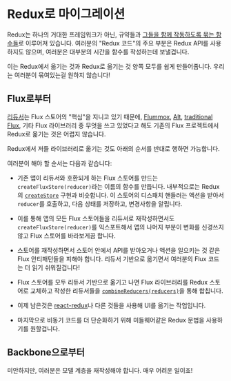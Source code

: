 # Redux로 마이그레이션

Redux는 하나의 거대한 프레임워크가 아닌, 규약들과 [그들을 함께 작동하도록 묶는 함수들](../api/README.md)로 이루어져 있습니다. 여러분의 "Redux 코드"의 주요 부분은 Redux API를 사용하지도 않으며, 여러분은 대부분의 시간을 함수를 작성하는데 보낼겁니다. 

이는 Redux에서 옮기는 것과 Redux로 옮기는 것 양쪽 모두를 쉽게 만들어줍니다.
우리는 여러분이 묶여있는걸 원하지 않습니다!

## Flux로부터

[리듀서](../Glossary.md#리듀서)는 Flux 스토어의 "핵심"을 지니고 있기 때문에, [Flummox](http://github.com/acdlite/flummox), [Alt](http://github.com/goatslacker/alt), [traditional Flux](https://github.com/facebook/flux), 기타 Flux 라이브러리 중 무엇을 쓰고 있었다고 해도 기존의 Flux 프로젝트에서 Redux로 옮기는 것은 어렵지 않습니다. 

Redux에서 저들 라이브러리로 옮기는 것도 아래의 순서를 반대로 행하면 가능합니다.

여러분이 해야 할 순서는 다음과 같습니다:

* 기존 앱이 리듀서와 호환되게 하는 Flux 스토어를 만드는 `createFluxStore(reducer)`라는 이름의 함수를 만듭니다. 내부적으로는 Redux의 [`createStore`](../api/createStore.md) 구현과 비슷합니다. 이 스토어의 디스패치 핸들러는 액션을 받아서 `reducer`를 호출하고, 다음 상태를 저장하고, 변경사항을 알립니다. 

* 이를 통해 앱의 모든 Flux 스토어들을 리듀서로 재작성하면서도 `createFluxStore(reducer)`를 익스포트해서 앱의 나머지 부분이 변화를 신경쓰지 않고 Flux 스토어를 바라보게끔 합니다.

* 스토어를 재작성하면서 스토어 안에서 API를 받아오거나 액션을 일으키는 것 같은 Flux 안티패턴들을 피해야 합니다. 리듀서 기반으로 옮기면서 여러분의 Flux 코드는 더 읽기 쉬워질겁니다!

* Flux 스토어를 모두 리듀서 기반으로 옮기고 나면 Flux 라이브러리를 Redux 스토어로 교체하고 작성한 리듀서들을 [`combineReducers(reducers)`](../api/combineReducers.md)을 통해 합칩니다.

* 이제 남은것은 [react-redux](../basics/UsageWithReact.md)나 다른 것들을 사용해 UI를 옮기는 작업입니다.

* 마지막으로 비동기 코드를 더 단순화하기 위해 미들웨어같은 Redux 문법을 사용하기를 원할겁니다.

## Backbone으로부터

미안하지만, 여러분은 모델 계층을 재작성해야 합니다.
매우 어려운 일이죠!